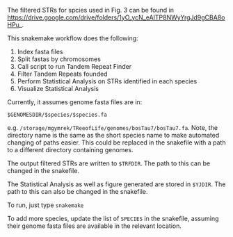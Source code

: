 The filtered STRs for spcies used in Fig. 3 can be found in 
https://drive.google.com/drive/folders/1yO_ycN_eAITP8NWyYrgJd9gCBA8oHPu_. 

This snakemake workflow does the following:

1. Index fasta files
2. Split fastas by chromosomes
3. Call script to run Tandem Repeat Finder
4. Filter Tandem Repeats founded
5. Perform Statistical Analysis on STRs identified in each species
6. Visualize Statistical Analysis

Currently, it assumes genome fasta files are in:

```
$GENOMESDIR/$species/$species.fa
```

e.g. `/storage/mgymrek/TReeofLife/genomes/bosTau7/bosTau7.fa`. Note, the directory name is the same as the short species name to make automated changing of paths easier. This could be replaced in the snakefile with a path to a different directory containing genomes.

The output filtered STRs are written to `$TRFDIR`. The path to this can be changed in the snakefile.

The Statistical Analysis as well as figure generated are stored in `$YJDIR`. The path to this can also be changed in the snakefile.

To run, just type `snakemake`

To add more species, update the list of `SPECIES` in the snakefile, assuming their genome fasta files are available in the relevant location.
